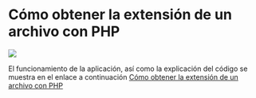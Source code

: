 # Cómo obtener la extensión de un archivo con PHP
<img src="Como%20Obtener%20la%20extensión%20de%20un%20archivo%20con%20PHP.png">

El funcionamiento de la aplicación, así como la explicación del código se muestra en el enlace a continuación <a href ="https://www.configuroweb.com/como-obtener-la-extension-de-un-archivo-con-php/">Cómo obtener la extensión de un archivo con PHP</a>
